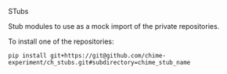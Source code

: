 STubs

Stub modules to use as a mock import of the private repositories.

To install one of the repositories:

```
pip install git+https://git@github.com/chime-experiment/ch_stubs.git#subdirectory=chime_stub_name
```
